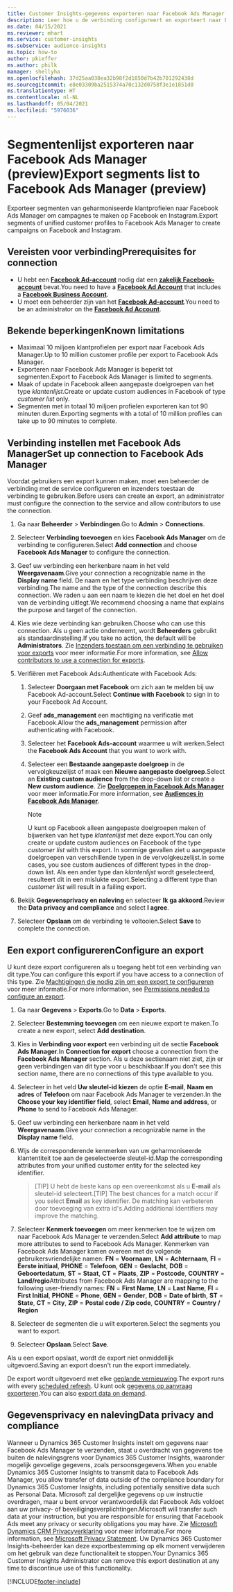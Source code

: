 ```yaml
---
title: Customer Insights-gegevens exporteren naar Facebook Ads Manager
description: Leer hoe u de verbinding configureert en exporteert naar Facebook Ads Manager.
ms.date: 04/15/2021
ms.reviewer: mhart
ms.service: customer-insights
ms.subservice: audience-insights
ms.topic: how-to
author: pkieffer
ms.author: philk
manager: shellyha
ms.openlocfilehash: 37d25aa038ea32b98f2d1850d7b42b701292438d
ms.sourcegitcommit: e8e03309ba2515374a70c132d0758f3e1e1851d0
ms.translationtype: HT
ms.contentlocale: nl-NL
ms.lasthandoff: 05/04/2021
ms.locfileid: "5976036"
---
```

# <a name="export-segments-list-to-facebook-ads-manager-preview"></a><span data-ttu-id="8d00e-103">Segmentenlijst exporteren naar Facebook Ads Manager (preview)</span><span class="sxs-lookup"><span data-stu-id="8d00e-103">Export segments list to Facebook Ads Manager (preview)</span></span>

<span data-ttu-id="8d00e-104">Exporteer segmenten van geharmoniseerde klantprofielen naar Facebook Ads Manager om campagnes te maken op Facebook en Instagram.</span><span class="sxs-lookup"><span data-stu-id="8d00e-104">Export segments of unified customer profiles to Facebook Ads Manager to create campaigns on Facebook and Instagram.</span></span>

## <a name="prerequisites-for-connection"></a><span data-ttu-id="8d00e-105">Vereisten voor verbinding</span><span class="sxs-lookup"><span data-stu-id="8d00e-105">Prerequisites for connection</span></span>

- <span data-ttu-id="8d00e-106">U hebt een [**Facebook Ad-account**](https://www.facebook.com/business/learn/lessons/step-by-step-ads-manager-account) nodig dat een [**zakelijk Facebook-account**](https://business.facebook.com/) bevat.</span><span class="sxs-lookup"><span data-stu-id="8d00e-106">You need to have a [**Facebook Ad Account**](https://www.facebook.com/business/learn/lessons/step-by-step-ads-manager-account) that includes a [**Facebook Business Account**](https://business.facebook.com/).</span></span>
- <span data-ttu-id="8d00e-107">U moet een beheerder zijn van het [**Facebook Ad-account**](https://www.facebook.com/business/learn/lessons/step-by-step-ads-manager-account).</span><span class="sxs-lookup"><span data-stu-id="8d00e-107">You need to be an administrator on the [**Facebook Ad Account**](https://www.facebook.com/business/learn/lessons/step-by-step-ads-manager-account).</span></span>

## <a name="known-limitations"></a><span data-ttu-id="8d00e-108">Bekende beperkingen</span><span class="sxs-lookup"><span data-stu-id="8d00e-108">Known limitations</span></span>

- <span data-ttu-id="8d00e-109">Maximaal 10 miljoen klantprofielen per export naar Facebook Ads Manager.</span><span class="sxs-lookup"><span data-stu-id="8d00e-109">Up to 10 million customer profile per export to Facebook Ads Manager.</span></span>
- <span data-ttu-id="8d00e-110">Exporteren naar Facebook Ads Manager is beperkt tot segmenten.</span><span class="sxs-lookup"><span data-stu-id="8d00e-110">Export to Facebook Ads Manager is limited to segments.</span></span>
- <span data-ttu-id="8d00e-111">Maak of update in Facebook alleen aangepaste doelgroepen van het type *klantenlijst*.</span><span class="sxs-lookup"><span data-stu-id="8d00e-111">Create or update custom audiences in Facebook of type *customer list* only.</span></span>
- <span data-ttu-id="8d00e-112">Segmenten met in totaal 10 miljoen profielen exporteren kan tot 90 minuten duren.</span><span class="sxs-lookup"><span data-stu-id="8d00e-112">Exporting segments with a total of 10 million profiles can take up to 90 minutes to complete.</span></span>

## <a name="set-up-connection-to-facebook-ads-manager"></a><span data-ttu-id="8d00e-113">Verbinding instellen met Facebook Ads Manager</span><span class="sxs-lookup"><span data-stu-id="8d00e-113">Set up connection to Facebook Ads Manager</span></span>

<span data-ttu-id="8d00e-114">Voordat gebruikers een export kunnen maken, moet een beheerder de verbinding met de service configureren en inzenders toestaan de verbinding te gebruiken.</span><span class="sxs-lookup"><span data-stu-id="8d00e-114">Before users can create an export, an administrator must configure the connection to the service and allow contributors to use the connection.</span></span>

1. <span data-ttu-id="8d00e-115">Ga naar **Beheerder** > **Verbindingen**.</span><span class="sxs-lookup"><span data-stu-id="8d00e-115">Go to **Admin** > **Connections**.</span></span>

1. <span data-ttu-id="8d00e-116">Selecteer **Verbinding toevoegen** en kies **Facebook Ads Manager** om de verbinding te configureren.</span><span class="sxs-lookup"><span data-stu-id="8d00e-116">Select **Add connection** and choose **Facebook Ads Manager** to configure the connection.</span></span>

1. <span data-ttu-id="8d00e-117">Geef uw verbinding een herkenbare naam in het veld **Weergavenaam**.</span><span class="sxs-lookup"><span data-stu-id="8d00e-117">Give your connection a recognizable name in the **Display name** field.</span></span> <span data-ttu-id="8d00e-118">De naam en het type verbinding beschrijven deze verbinding.</span><span class="sxs-lookup"><span data-stu-id="8d00e-118">The name and the type of the connection describe this connection.</span></span> <span data-ttu-id="8d00e-119">We raden u aan een naam te kiezen die het doel en het doel van de verbinding uitlegt.</span><span class="sxs-lookup"><span data-stu-id="8d00e-119">We recommend choosing a name that explains the purpose and target of the connection.</span></span>

1. <span data-ttu-id="8d00e-120">Kies wie deze verbinding kan gebruiken.</span><span class="sxs-lookup"><span data-stu-id="8d00e-120">Choose who can use this connection.</span></span> <span data-ttu-id="8d00e-121">Als u geen actie onderneemt, wordt **Beheerders** gebruikt als standaardinstelling.</span><span class="sxs-lookup"><span data-stu-id="8d00e-121">If you take no action, the default will be **Administrators**.</span></span> <span data-ttu-id="8d00e-122">Zie [Inzenders toestaan om een verbinding te gebruiken voor exports](connections.md#allow-contributors-to-use-a-connection-for-exports) voor meer informatie.</span><span class="sxs-lookup"><span data-stu-id="8d00e-122">For more information, see [Allow contributors to use a connection for exports](connections.md#allow-contributors-to-use-a-connection-for-exports).</span></span>

1. <span data-ttu-id="8d00e-123">Verifiëren met Facebook Ads:</span><span class="sxs-lookup"><span data-stu-id="8d00e-123">Authenticate with Facebook Ads:</span></span> 

   1. <span data-ttu-id="8d00e-124">Selecteer **Doorgaan met Facebook** om zich aan te melden bij uw Facebook Ad-account.</span><span class="sxs-lookup"><span data-stu-id="8d00e-124">Select **Continue with Facebook** to sign in to your Facebook Ad Account.</span></span>

   1. <span data-ttu-id="8d00e-125">Geef **ads_management** een machtiging na verificatie met Facebook.</span><span class="sxs-lookup"><span data-stu-id="8d00e-125">Allow the **ads_management** permission after authenticating with Facebook.</span></span>

   1. <span data-ttu-id="8d00e-126">Selecteer het **Facebook Ads-account** waarmee u wilt werken.</span><span class="sxs-lookup"><span data-stu-id="8d00e-126">Select the **Facebook Ads Account** that you want to work with.</span></span>

   1. <span data-ttu-id="8d00e-127">Selecteer een **Bestaande aangepaste doelgroep** in de vervolgkeuzelijst of maak een **Nieuwe aangepaste doelgroep**.</span><span class="sxs-lookup"><span data-stu-id="8d00e-127">Select an **Existing custom audience** from the drop-down list or create a **New custom audience**.</span></span> <span data-ttu-id="8d00e-128">Zie [**Doelgroepen in Facebook Ads Manager**](https://www.facebook.com/business/help/744354708981227?id=2469097953376494) voor meer informatie.</span><span class="sxs-lookup"><span data-stu-id="8d00e-128">For more information, see [**Audiences in Facebook Ads Manager**](https://www.facebook.com/business/help/744354708981227?id=2469097953376494).</span></span>
      > [!NOTE]
      > <span data-ttu-id="8d00e-129">U kunt op Facebook alleen aangepaste doelgroepen maken of bijwerken van het type *klantenlijst* met deze export.</span><span class="sxs-lookup"><span data-stu-id="8d00e-129">You can only create or update custom audiences on Facebook of the type *customer list* with this export.</span></span> <span data-ttu-id="8d00e-130">In sommige gevallen ziet u aangepaste doelgroepen van verschillende typen in de vervolgkeuzelijst.</span><span class="sxs-lookup"><span data-stu-id="8d00e-130">In some cases, you see custom audiences of different types in the drop-down list.</span></span> <span data-ttu-id="8d00e-131">Als een ander type dan *klantenlijst* wordt geselecteerd, resulteert dit in een mislukte export.</span><span class="sxs-lookup"><span data-stu-id="8d00e-131">Selecting a different type than *customer list* will result in a failing export.</span></span> 

1. <span data-ttu-id="8d00e-132">Bekijk **Gegevensprivacy en naleving** en selecteer **Ik ga akkoord**.</span><span class="sxs-lookup"><span data-stu-id="8d00e-132">Review the **Data privacy and compliance** and select **I agree**.</span></span>

1. <span data-ttu-id="8d00e-133">Selecteer **Opslaan** om de verbinding te voltooien.</span><span class="sxs-lookup"><span data-stu-id="8d00e-133">Select **Save** to complete the connection.</span></span>

## <a name="configure-an-export"></a><span data-ttu-id="8d00e-134">Een export configureren</span><span class="sxs-lookup"><span data-stu-id="8d00e-134">Configure an export</span></span>

<span data-ttu-id="8d00e-135">U kunt deze export configureren als u toegang hebt tot een verbinding van dit type.</span><span class="sxs-lookup"><span data-stu-id="8d00e-135">You can configure this export if you have access to a connection of this type.</span></span> <span data-ttu-id="8d00e-136">Zie [Machtigingen die nodig zijn om een export te configureren](export-destinations.md#set-up-a-new-export) voor meer informatie.</span><span class="sxs-lookup"><span data-stu-id="8d00e-136">For more information, see [Permissions needed to configure an export](export-destinations.md#set-up-a-new-export).</span></span>

1. <span data-ttu-id="8d00e-137">Ga naar **Gegevens** > **Exports**.</span><span class="sxs-lookup"><span data-stu-id="8d00e-137">Go to **Data** > **Exports**.</span></span>

1. <span data-ttu-id="8d00e-138">Selecteer **Bestemming toevoegen** om een nieuwe export te maken.</span><span class="sxs-lookup"><span data-stu-id="8d00e-138">To create a new export, select **Add destination**.</span></span> 

1. <span data-ttu-id="8d00e-139">Kies in **Verbinding voor export** een verbinding uit de sectie **Facebook Ads Manager**.</span><span class="sxs-lookup"><span data-stu-id="8d00e-139">In **Connection for export** choose a connection from the **Facebook Ads Manager** section.</span></span> <span data-ttu-id="8d00e-140">Als u deze sectienaam niet ziet, zijn er geen verbindingen van dit type voor u beschikbaar.</span><span class="sxs-lookup"><span data-stu-id="8d00e-140">If you don't see this section name, there are no connections of this type available to you.</span></span>

1. <span data-ttu-id="8d00e-141">Selecteer in het veld **Uw sleutel-id kiezen** de optie **E-mail**, **Naam en adres** of **Telefoon** om naar Facebook Ads Manager te verzenden.</span><span class="sxs-lookup"><span data-stu-id="8d00e-141">In the **Choose your key identifier field**, select **Email**, **Name and address**, or **Phone** to send to Facebook Ads Manager.</span></span> 

1. <span data-ttu-id="8d00e-142">Geef uw verbinding een herkenbare naam in het veld **Weergavenaam**.</span><span class="sxs-lookup"><span data-stu-id="8d00e-142">Give your connection a recognizable name in the **Display name** field.</span></span>

1. <span data-ttu-id="8d00e-143">Wijs de corresponderende kenmerken van uw geharmoniseerde klantentiteit toe aan de geselecteerde sleutel-id.</span><span class="sxs-lookup"><span data-stu-id="8d00e-143">Map the corresponding attributes from your unified customer entity for the selected key identifier.</span></span>
   > <span data-ttu-id="8d00e-144">[TIP] U hebt de beste kans op een overeenkomst als u **E-mail** als sleutel-id selecteert.</span><span class="sxs-lookup"><span data-stu-id="8d00e-144">[TIP] The best chances for a match occur if you select **Email** as key identifier.</span></span> <span data-ttu-id="8d00e-145">De matching kan verbeteren door toevoeging van extra id's.</span><span class="sxs-lookup"><span data-stu-id="8d00e-145">Adding additional identifiers may improve the matching.</span></span>

1. <span data-ttu-id="8d00e-146">Selecteer **Kenmerk toevoegen** om meer kenmerken toe te wijzen om naar Facebook Ads Manager te verzenden.</span><span class="sxs-lookup"><span data-stu-id="8d00e-146">Select **Add attribute** to map more attributes to send to Facebook Ads Manager.</span></span> <span data-ttu-id="8d00e-147">Kenmerken van Facebook Ads Manager komen overeen met de volgende gebruikersvriendelijke namen: **FN** = **Voornaam**, **LN** = **Achternaam**, **FI** = **Eerste initiaal**, **PHONE** = **Telefoon**, **GEN** = **Geslacht**, **DOB** = **Geboortedatum**, **ST** = **Staat**, **CT** = **Plaats**, **ZIP** = **Postcode**, **COUNTRY** = **Land/regio**</span><span class="sxs-lookup"><span data-stu-id="8d00e-147">Attributes from Facebook Ads Manager are mapping to the following user-friendly names: **FN** = **First Name**, **LN** = **Last Name**, **FI** = **First Initial**, **PHONE** = **Phone**, **GEN** = **Gender**, **DOB** = **Date of birth**, **ST** = **State**, **CT** = **City**, **ZIP** = **Postal code / Zip code**, **COUNTRY** = **Country / Region**</span></span>

1. <span data-ttu-id="8d00e-148">Selecteer de segmenten die u wilt exporteren.</span><span class="sxs-lookup"><span data-stu-id="8d00e-148">Select the segments you want to export.</span></span>

1. <span data-ttu-id="8d00e-149">Selecteer **Opslaan**.</span><span class="sxs-lookup"><span data-stu-id="8d00e-149">Select **Save**.</span></span>

<span data-ttu-id="8d00e-150">Als u een export opslaat, wordt de export niet onmiddellijk uitgevoerd.</span><span class="sxs-lookup"><span data-stu-id="8d00e-150">Saving an export doesn't run the export immediately.</span></span>

<span data-ttu-id="8d00e-151">De export wordt uitgevoerd met elke [geplande vernieuwing](system.md#schedule-tab).</span><span class="sxs-lookup"><span data-stu-id="8d00e-151">The export runs with every [scheduled refresh](system.md#schedule-tab).</span></span> <span data-ttu-id="8d00e-152">U kunt ook [gegevens op aanvraag exporteren](export-destinations.md#run-exports-on-demand).</span><span class="sxs-lookup"><span data-stu-id="8d00e-152">You can also [export data on demand](export-destinations.md#run-exports-on-demand).</span></span> 

## <a name="data-privacy-and-compliance"></a><span data-ttu-id="8d00e-153">Gegevensprivacy en naleving</span><span class="sxs-lookup"><span data-stu-id="8d00e-153">Data privacy and compliance</span></span>

<span data-ttu-id="8d00e-154">Wanneer u Dynamics 365 Customer Insights instelt om gegevens naar Facebook Ads Manager te verzenden, staat u overdracht van gegevens toe buiten de nalevingsgrens voor Dynamics 365 Customer Insights, waaronder mogelijk gevoelige gegevens, zoals persoonsgegevens.</span><span class="sxs-lookup"><span data-stu-id="8d00e-154">When you enable Dynamics 365 Customer Insights to transmit data to Facebook Ads Manager, you allow transfer of data outside of the compliance boundary for Dynamics 365 Customer Insights, including potentially sensitive data such as Personal Data.</span></span> <span data-ttu-id="8d00e-155">Microsoft zal dergelijke gegevens op uw instructie overdragen, maar u bent ervoor verantwoordelijk dat Facebook Ads voldoet aan uw privacy- of beveiligingsverplichtingen.</span><span class="sxs-lookup"><span data-stu-id="8d00e-155">Microsoft will transfer such data at your instruction, but you are responsible for ensuring that Facebook Ads meet any privacy or security obligations you may have.</span></span> <span data-ttu-id="8d00e-156">Zie [Microsoft Dynamics CRM Privacyverklaring](https://go.microsoft.com/fwlink/?linkid=396732) voor meer informatie.</span><span class="sxs-lookup"><span data-stu-id="8d00e-156">For more information, see [Microsoft Privacy Statement](https://go.microsoft.com/fwlink/?linkid=396732).</span></span>
<span data-ttu-id="8d00e-157">Uw Dynamics 365 Customer Insights-beheerder kan deze exportbestemming op elk moment verwijderen om het gebruik van deze functionaliteit te stoppen.</span><span class="sxs-lookup"><span data-stu-id="8d00e-157">Your Dynamics 365 Customer Insights Administrator can remove this export destination at any time to discontinue use of this functionality.</span></span>


[!INCLUDE[footer-include](../includes/footer-banner.md)]
